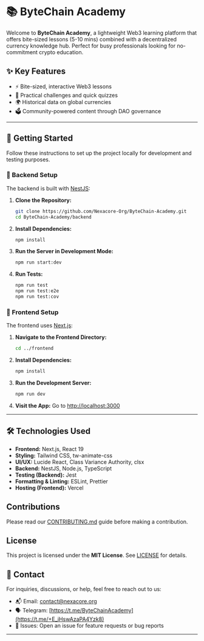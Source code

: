 # 📚 ByteChain Academy

Welcome to **ByteChain Academy**, a lightweight Web3 learning platform that offers bite-sized lessons (5-10 mins) combined with a decentralized currency knowledge hub. Perfect for busy professionals looking for no-commitment crypto education.

## ✨ Key Features

- ⚡ Bite-sized, interactive Web3 lessons
- 🧠 Practical challenges and quick quizzes
- 🌍 Historical data on global currencies
- 🗳️ Community-powered content through DAO governance

---

## 🚀 Getting Started

Follow these instructions to set up the project locally for development and testing purposes.

### 🔹 Backend Setup
The backend is built with [NestJS](https://nestjs.com/):

1. **Clone the Repository:**
   ```bash
   git clone https://github.com/Nexacore-Org/ByteChain-Academy.git
   cd ByteChain-Academy/backend
   ```
2. **Install Dependencies:**
   ```bash
   npm install
   ```
3. **Run the Server in Development Mode:**
   ```bash
   npm run start:dev
   ```
4. **Run Tests:**
   ```bash
   npm run test
   npm run test:e2e
   npm run test:cov
   ```

### 🔹 Frontend Setup
The frontend uses [Next.js](https://nextjs.org/):

1. **Navigate to the Frontend Directory:**
   ```bash
   cd ../frontend
   ```
2. **Install Dependencies:**
   ```bash
   npm install
   ```
3. **Run the Development Server:**
   ```bash
   npm run dev
   ```
4. **Visit the App:**
   Go to [http://localhost:3000](http://localhost:3000)

---

## 🛠️ Technologies Used

- **Frontend:** Next.js, React 19
- **Styling:** Tailwind CSS, tw-animate-css
- **UI/UX:** Lucide React, Class Variance Authority, clsx
- **Backend:** NestJS, Node.js, TypeScript
- **Testing (Backend):** Jest
- **Formatting & Linting:** ESLint, Prettier
- **Hosting (Frontend):** Vercel

## Contributions

Please read our [CONTRIBUTING.md](https://github.com/Nexacore-Org/ByteChain-Academy/blob/main/CONTRIBUTING.MD) guide before making a contribution.

## License

This project is licensed under the **MIT License**. See [LICENSE](LICENSE) for details.

## 📧 Contact

For inquiries, discussions, or help, feel free to reach out to us:
- 📬 Email: [contact@nexacore.org](mailto:contact@nexacore.org)
- 🗣️ Telegram: [https://t.me/ByteChainAcademy](https://t.me/+E_iHswAzaPA4Yzk8)
- 🐛 Issues: Open an issue for feature requests or bug reports

---

